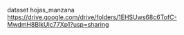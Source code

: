 dataset hojas_manzana
https://drive.google.com/drive/folders/1EHSUws68c6TofC-MwdmH8BlkUlc77Xp1?usp=sharing
